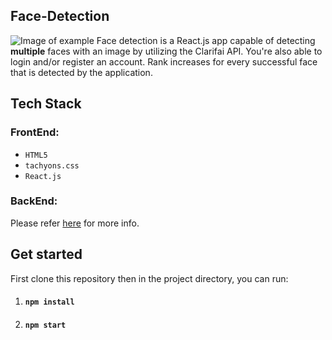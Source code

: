 ## Face-Detection
![Image of example](https://github.com/iJustWantToBeMe/Face-Detection/blob/main/example/example_face.png)
Face detection is a React.js app capable of detecting **multiple** faces with an image by utilizing the Clarifai API. You're also able to login and/or register an account. Rank increases for every successful face that is detected by the application.

## Tech Stack

  ### FrontEnd:
  * `HTML5`
  * `tachyons.css`
  * `React.js`
 
  ### BackEnd:
  Please refer [here](https://github.com/iJustWantToBeMe/Face-Detection-API) for more info.
 
## Get started

First clone this repository then in the project directory, you can run:
1. #### `npm install`
2. #### `npm start`
